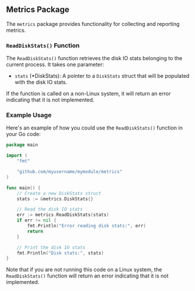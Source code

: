 ## Metrics Package

The `metrics` package provides functionality for collecting and reporting metrics.

### `ReadDiskStats()` Function

The `ReadDiskStats()` function retrieves the disk IO stats belonging to the current process. It takes one parameter:

- `stats` (*DiskStats): A pointer to a `DiskStats` struct that will be populated with the disk IO stats.

If the function is called on a non-Linux system, it will return an error indicating that it is not implemented.

### Example Usage

Here's an example of how you could use the `ReadDiskStats()` function in your Go code:

```go
package main

import (
    "fmt"

    "github.com/myusername/mymodule/metrics"
)

func main() {
    // Create a new DiskStats struct
    stats := &metrics.DiskStats{}

    // Read the disk IO stats
    err := metrics.ReadDiskStats(stats)
    if err != nil {
        fmt.Println("Error reading disk stats:", err)
        return
    }

    // Print the disk IO stats
    fmt.Println("Disk stats:", stats)
}
```

Note that if you are not running this code on a Linux system, the `ReadDiskStats()` function will return an error indicating that it is not implemented.